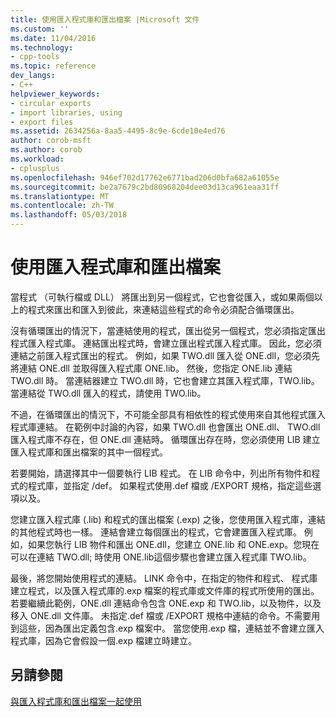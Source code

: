 ```yaml
---
title: 使用匯入程式庫和匯出檔案 |Microsoft 文件
ms.custom: ''
ms.date: 11/04/2016
ms.technology:
- cpp-tools
ms.topic: reference
dev_langs:
- C++
helpviewer_keywords:
- circular exports
- import libraries, using
- export files
ms.assetid: 2634256a-8aa5-4495-8c9e-6cde10e4ed76
author: corob-msft
ms.author: corob
ms.workload:
- cplusplus
ms.openlocfilehash: 946ef702d17762e6771bad206d0bfa682a61055e
ms.sourcegitcommit: be2a7679c2bd80968204dee03d13ca961eaa31ff
ms.translationtype: MT
ms.contentlocale: zh-TW
ms.lasthandoff: 05/03/2018
---
```

# <a name="using-an-import-library-and-export-file"></a>使用匯入程式庫和匯出檔案
當程式 （可執行檔或 DLL） 將匯出到另一個程式，它也會從匯入，或如果兩個以上的程式來匯出和匯入到彼此，來連結這些程式的命令必須配合循環匯出。  
  
 沒有循環匯出的情況下，當連結使用的程式，匯出從另一個程式，您必須指定匯出程式匯入程式庫。 連結匯出程式時，會建立匯出程式匯入程式庫。 因此，您必須連結之前匯入程式匯出的程式。 例如，如果 TWO.dll 匯入從 ONE.dll，您必須先將連結 ONE.dll 並取得匯入程式庫 ONE.lib。 然後，您指定 ONE.lib 連結 TWO.dll 時。 當連結器建立 TWO.dll 時，它也會建立其匯入程式庫，TWO.lib。 當連結從 TWO.dll 匯入的程式，請使用 TWO.lib。  
  
 不過，在循環匯出的情況下，不可能全部具有相依性的程式使用來自其他程式匯入程式庫連結。 在範例中討論的內容，如果 TWO.dll 也會匯出 ONE.dll、 TWO.dll 匯入程式庫不存在，但 ONE.dll 連結時。 循環匯出存在時，您必須使用 LIB 建立匯入程式庫和匯出檔案的其中一個程式。  
  
 若要開始，請選擇其中一個要執行 LIB 程式。 在 LIB 命令中，列出所有物件和程式的程式庫，並指定 /def。 如果程式使用.def 檔或 /EXPORT 規格，指定這些選項以及。  
  
 您建立匯入程式庫 (.lib) 和程式的匯出檔案 (.exp) 之後，您使用匯入程式庫，連結的其他程式時也一樣。 連結會建立每個匯出的程式，它會建置匯入程式庫。 例如，如果您執行 LIB 物件和匯出 ONE.dll，您建立 ONE.lib 和 ONE.exp。您現在可以在連結 TWO.dll; 時使用 ONE.lib這個步驟也會建立匯入程式庫 TWO.lib。  
  
 最後，將您開始使用程式的連結。 LINK 命令中，在指定的物件和程式、 程式庫建立程式，以及匯入程式庫的.exp 檔案的程式庫或文件庫的程式所使用的匯出。 若要繼續此範例，ONE.dll 連結命令包含 ONE.exp 和 TWO.lib，以及物件，以及移入 ONE.dll 文件庫。 未指定.def 檔或 /EXPORT 規格中連結的命令。不需要用到這些，因為匯出定義包含.exp 檔案中。 當您使用.exp 檔，連結並不會建立匯入程式庫，因為它會假設一個.exp 檔建立時建立。  
  
## <a name="see-also"></a>另請參閱  
 [與匯入程式庫和匯出檔案一起使用](../../build/reference/working-with-import-libraries-and-export-files.md)